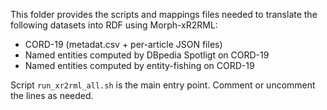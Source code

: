 This folder provides the scripts and mappings files needed to translate the following datasets into RDF using Morph-xR2RML:
- CORD-19 (metadat.csv + per-article JSON files)
- Named entities computed by DBpedia Spotligt on CORD-19
- Named entities computed by entity-fishing on CORD-19

Script `run_xr2rml_all.sh` is the main entry point.
Comment or uncomment the lines as needed.
